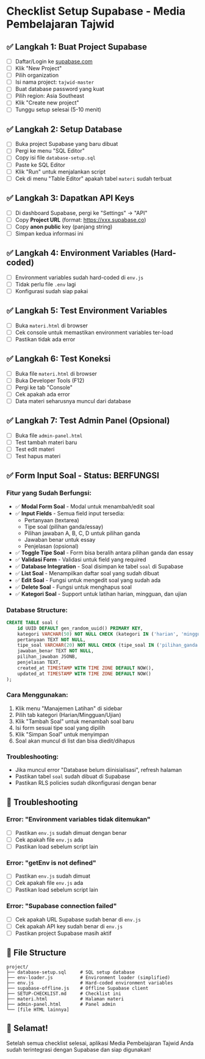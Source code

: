 # Checklist Setup Supabase - Media Pembelajaran Tajwid

## ✅ Langkah 1: Buat Project Supabase

- [ ] Daftar/Login ke [supabase.com](https://supabase.com)
- [ ] Klik "New Project"
- [ ] Pilih organization
- [ ] Isi nama project: `tajwid-master`
- [ ] Buat database password yang kuat
- [ ] Pilih region: Asia Southeast
- [ ] Klik "Create new project"
- [ ] Tunggu setup selesai (5-10 menit)

## ✅ Langkah 2: Setup Database

- [ ] Buka project Supabase yang baru dibuat
- [ ] Pergi ke menu "SQL Editor"
- [ ] Copy isi file `database-setup.sql`
- [ ] Paste ke SQL Editor
- [ ] Klik "Run" untuk menjalankan script
- [ ] Cek di menu "Table Editor" apakah tabel `materi` sudah terbuat

## ✅ Langkah 3: Dapatkan API Keys

- [ ] Di dashboard Supabase, pergi ke "Settings" → "API"
- [ ] Copy **Project URL** (format: https://xxx.supabase.co)
- [ ] Copy **anon public** key (panjang string)
- [ ] Simpan kedua informasi ini

## ✅ Langkah 4: Environment Variables (Hard-coded)

- [ ] Environment variables sudah hard-coded di `env.js`
- [ ] Tidak perlu file `.env` lagi
- [ ] Konfigurasi sudah siap pakai

## ✅ Langkah 5: Test Environment Variables

- [ ] Buka `materi.html` di browser
- [ ] Cek console untuk memastikan environment variables ter-load
- [ ] Pastikan tidak ada error

## ✅ Langkah 6: Test Koneksi

- [ ] Buka file `materi.html` di browser
- [ ] Buka Developer Tools (F12)
- [ ] Pergi ke tab "Console"
- [ ] Cek apakah ada error
- [ ] Data materi seharusnya muncul dari database

## ✅ Langkah 7: Test Admin Panel (Opsional)

- [ ] Buka file `admin-panel.html`
- [ ] Test tambah materi baru
- [ ] Test edit materi
- [ ] Test hapus materi

## ✅ Form Input Soal - Status: BERFUNGSI

### Fitur yang Sudah Berfungsi:

- ✅ **Modal Form Soal** - Modal untuk menambah/edit soal
- ✅ **Input Fields** - Semua field input tersedia:
  - Pertanyaan (textarea)
  - Tipe soal (pilihan ganda/essay)
  - Pilihan jawaban A, B, C, D untuk pilihan ganda
  - Jawaban benar untuk essay
  - Penjelasan (opsional)
- ✅ **Toggle Tipe Soal** - Form bisa beralih antara pilihan ganda dan essay
- ✅ **Validasi Form** - Validasi untuk field yang required
- ✅ **Database Integration** - Soal disimpan ke tabel `soal` di Supabase
- ✅ **List Soal** - Menampilkan daftar soal yang sudah dibuat
- ✅ **Edit Soal** - Fungsi untuk mengedit soal yang sudah ada
- ✅ **Delete Soal** - Fungsi untuk menghapus soal
- ✅ **Kategori Soal** - Support untuk latihan harian, mingguan, dan ujian

### Database Structure:

```sql
CREATE TABLE soal (
    id UUID DEFAULT gen_random_uuid() PRIMARY KEY,
    kategori VARCHAR(50) NOT NULL CHECK (kategori IN ('harian', 'mingguan', 'ujian')),
    pertanyaan TEXT NOT NULL,
    tipe_soal VARCHAR(20) NOT NULL CHECK (tipe_soal IN ('pilihan_ganda', 'essay')),
    jawaban_benar TEXT NOT NULL,
    pilihan_jawaban JSONB,
    penjelasan TEXT,
    created_at TIMESTAMP WITH TIME ZONE DEFAULT NOW(),
    updated_at TIMESTAMP WITH TIME ZONE DEFAULT NOW()
);
```

### Cara Menggunakan:

1. Klik menu "Manajemen Latihan" di sidebar
2. Pilih tab kategori (Harian/Mingguan/Ujian)
3. Klik "Tambah Soal" untuk menambah soal baru
4. Isi form sesuai tipe soal yang dipilih
5. Klik "Simpan Soal" untuk menyimpan
6. Soal akan muncul di list dan bisa diedit/dihapus

### Troubleshooting:

- Jika muncul error "Database belum diinisialisasi", refresh halaman
- Pastikan tabel `soal` sudah dibuat di Supabase
- Pastikan RLS policies sudah dikonfigurasi dengan benar

## 🔧 Troubleshooting

### Error: "Environment variables tidak ditemukan"

- [ ] Pastikan `env.js` sudah dimuat dengan benar
- [ ] Cek apakah file `env.js` ada
- [ ] Pastikan load sebelum script lain

### Error: "getEnv is not defined"

- [ ] Pastikan `env.js` sudah dimuat
- [ ] Cek apakah file `env.js` ada
- [ ] Pastikan load sebelum script lain

### Error: "Supabase connection failed"

- [ ] Cek apakah URL Supabase sudah benar di `env.js`
- [ ] Cek apakah API key sudah benar di `env.js`
- [ ] Pastikan project Supabase masih aktif

## 📝 File Structure

```
project/
├── database-setup.sql     # SQL setup database
├── env-loader.js          # Environment loader (simplified)
├── env.js                 # Hard-coded environment variables
├── supabase-offline.js    # Offline Supabase client
├── SETUP-CHECKLIST.md     # Checklist ini
├── materi.html            # Halaman materi
├── admin-panel.html       # Panel admin
└── [file HTML lainnya]
```

## 🎉 Selamat!

Setelah semua checklist selesai, aplikasi Media Pembelajaran Tajwid Anda sudah terintegrasi dengan Supabase dan siap digunakan!
